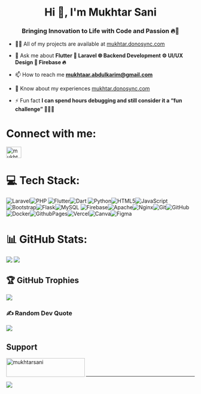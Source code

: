 <h1 align="center">Hi 👋, I'm Mukhtar Sani</h1>
<h3 align="center">Bringing Innovation to Life with Code and Passion 🔥🚀</h3>

- 👨‍💻 All of my projects are available at [mukhtar.donosync.com](mukhtar.donosync.com)

- 💬 Ask me about **Flutter 📱 Laravel 🌐 Backend Development ⚙️ UI/UX Design 🎨 Firebase 🔥**

- 📫 How to reach me **mukhtaar.abdulkarim@gmail.com**

- 📄 Know about my experiences [mukhtar.donosync.com](mukhtar.donosync.com)

- ⚡ Fun fact **I can spend hours debugging and still consider it a “fun challenge” 🕵️‍♂️💡**

# Connect with me:
<p align="left">
<a href="https://linkedin.com/in/mukhtarsani" target="blank"><img align="center" src="https://raw.githubusercontent.com/rahuldkjain/github-profile-readme-generator/master/src/images/icons/Social/linked-in-alt.svg" alt="mukhtarsani" height="30" width="40" /></a>
</p>

# 💻 Tech Stack:

![Laravel](https://img.shields.io/badge/laravel-%23FF2D20.svg?style=for-the-badge&logo=laravel&logoColor=white)![PHP](https://img.shields.io/badge/php-%23777BB4.svg?style=for-the-badge&logo=php&logoColor=white)
![Flutter](https://img.shields.io/badge/Flutter-%2302569B.svg?style=for-the-badge&logo=Flutter&logoColor=white)![Dart](https://img.shields.io/badge/dart-%230175C2.svg?style=for-the-badge&logo=dart&logoColor=white)
![Python](https://img.shields.io/badge/python-3670A0?style=for-the-badge&logo=python&logoColor=ffdd54)![HTML5](https://img.shields.io/badge/html5-%23E34F26.svg?style=for-the-badge&logo=html5&logoColor=white)![JavaScript](https://img.shields.io/badge/javascript-%23323330.svg?style=for-the-badge&logo=javascript&logoColor=%23F7DF1E)![Bootstrap](https://img.shields.io/badge/bootstrap-%238511FA.svg?style=for-the-badge&logo=bootstrap&logoColor=white)![Flask](https://img.shields.io/badge/flask-%23000.svg?style=for-the-badge&logo=flask&logoColor=white)![MySQL](https://img.shields.io/badge/mysql-4479A1.svg?style=for-the-badge&logo=mysql&logoColor=white) ![Firebase](https://img.shields.io/badge/firebase-%23039BE5.svg?style=for-the-badge&logo=firebase)![Apache](https://img.shields.io/badge/apache-%23D42029.svg?style=for-the-badge&logo=apache&logoColor=white)![Nginx](https://img.shields.io/badge/nginx-%23009639.svg?style=for-the-badge&logo=nginx&logoColor=white)![Git](https://img.shields.io/badge/git-%23F05033.svg?style=for-the-badge&logo=git&logoColor=white)![GitHub](https://img.shields.io/badge/github-%23121011.svg?style=for-the-badge&logo=github&logoColor=white)![Docker](https://img.shields.io/badge/docker-%230db7ed.svg?style=for-the-badge&logo=docker&logoColor=white)![GithubPages](https://img.shields.io/badge/github%20pages-121013?style=for-the-badge&logo=github&logoColor=white)![Vercel](https://img.shields.io/badge/vercel-%23000000.svg?style=for-the-badge&logo=vercel&logoColor=white)![Canva](https://img.shields.io/badge/Canva-%2300C4CC.svg?style=for-the-badge&logo=Canva&logoColor=white)![Figma](https://img.shields.io/badge/figma-%23F24E1E.svg?style=for-the-badge&logo=figma&logoColor=white)

# 📊 GitHub Stats:
![](https://github-readme-stats.vercel.app/api?username=Mukhtaer&theme=radical&hide_border=false&include_all_commits=true&count_private=true)   ![](https://github-readme-streak-stats.herokuapp.com/?user=Mukhtaer&theme=radical&hide_border=false)


## 🏆 GitHub Trophies
![](https://github-profile-trophy.vercel.app/?username=Mukhtaer&theme=radical&no-frame=false&no-bg=false&margin-w=4)

### ✍️ Random Dev Quote
![](https://quotes-github-readme.vercel.app/api?type=horizontal&theme=radical)

## Support
<p><a href="https://ko-fi.com/mukhtarsani"> <img align="left" src="https://cdn.ko-fi.com/cdn/kofi3.png?v=3" height="50" width="210" alt="mukhtarsani" /></a></p><br><br>

---
[![](https://visitcount.itsvg.in/api?id=Mukhtaer&icon=0&color=13)](https://visitcount.itsvg.in)

<!-- Proudly created with GPRM ( https://gprm.itsvg.in ) -->
